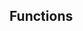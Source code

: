 <!-- Space: Projects -->
<!-- Parent: ZshZed -->
<!-- Title: Functions ZshZed -->
<!-- Label: Functions -->
<!-- Include: docs/disclaimer.md -->
<!-- Include: ac:toc -->

## Functions
